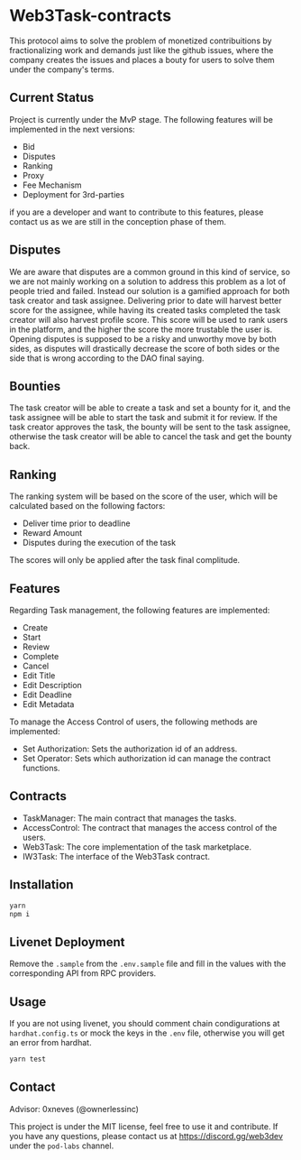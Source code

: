 # Web3Task-contracts

This protocol aims to solve the problem of monetized contribuitions by fractionalizing work and demands just like the github issues, where the company creates the issues and places a bouty for users to solve them under the company's terms.

## Current Status

Project is currently under the MvP stage. The following features will be implemented in the next versions:

- Bid
- Disputes
- Ranking
- Proxy
- Fee Mechanism
- Deployment for 3rd-parties

if you are a developer and want to contribute to this features, please contact us as we are still in the conception phase of them.

## Disputes

We are aware that disputes are a common ground in this kind of service, so we are not mainly working on a solution to address this problem as a lot of people tried and failed. Instead our solution is a gamified approach for both task creator and task assignee. Delivering prior to date will harvest better score for the assignee, while having its created tasks completed the task creator will also harvest profile score. This score will be used to rank users in the platform, and the higher the score the more trustable the user is. Opening disputes is supposed to be a risky and unworthy move by both sides, as disputes will drastically decrease the score of both sides or the side that is wrong according to the DAO final saying.

## Bounties

The task creator will be able to create a task and set a bounty for it, and the task assignee will be able to start the task and submit it for review. If the task creator approves the task, the bounty will be sent to the task assignee, otherwise the task creator will be able to cancel the task and get the bounty back.

## Ranking

The ranking system will be based on the score of the user, which will be calculated based on the following factors:

- Deliver time prior to deadline
- Reward Amount
- Disputes during the execution of the task

The scores will only be applied after the task final complitude.

## Features

Regarding Task management, the following features are implemented:

- Create
- Start
- Review
- Complete
- Cancel
- Edit Title
- Edit Description
- Edit Deadline
- Edit Metadata

To manage the Access Control of users, the following methods are implemented:

- Set Authorization: Sets the authorization id of an address.
- Set Operator: Sets which authorization id can manage the contract functions.

## Contracts

- TaskManager: The main contract that manages the tasks.
- AccessControl: The contract that manages the access control of the users.
- Web3Task: The core implementation of the task marketplace.
- IW3Task: The interface of the Web3Task contract.

## Installation

```bash
yarn
npm i
```

## Livenet Deployment

Remove the `.sample` from the `.env.sample` file and fill in the values with the corresponding API from RPC providers.

## Usage

If you are not using livenet, you should comment chain condigurations at `hardhat.config.ts` or mock the keys in the `.env` file, otherwise you will get an error from hardhat.

```bash
yarn test
```

## Contact

Advisor: 0xneves (@ownerlessinc)

This project is under the MIT license, feel free to use it and contribute. If you have any questions, please contact us at https://discord.gg/web3dev under the `pod-labs` channel.
